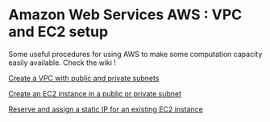 # Amazon Web Services AWS : VPC and EC2 setup
Some useful procedures for using AWS to make some computation capacity easily available. Check the wiki !

[Create a VPC with public and private subnets](https://github.com/comevussor/AWS-VPC-EC2-setup/wiki/Create-a-VPC-with-public-and-private-subnets)

[Create an EC2 instance in a public or private subnet](https://github.com/comevussor/AWS-VPC-EC2-setup/wiki/Create-an-EC2-instance-in-a-public-or-private-subnet)

[Reserve and assign a static IP for an existing EC2 instance](https://github.com/comevussor/AWS-VPC-EC2-setup/wiki/Reserve-and-assign-a-static-IP-for-an-existing-EC2-instance)
